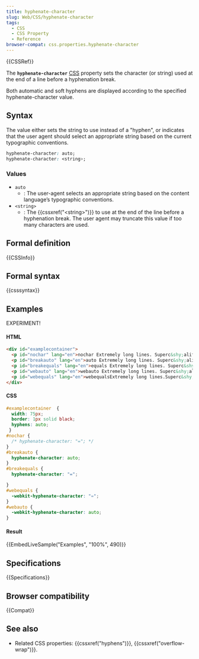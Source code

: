 ```yaml
---
title: hyphenate-character
slug: Web/CSS/hyphenate-character
tags:
  - CSS
  - CSS Property
  - Reference
browser-compat: css.properties.hyphenate-character
---
```

{{CSSRef}}

The **`hyphenate-character`** [CSS](/en-US/docs/Web/CSS) property sets the character (or string) used at the end of a line before a hyphenation break.

<!--

{{EmbedInteractiveExample("pages/css/text-overflow.html")}}

-->

Both automatic and soft hyphens are displayed according to the specified hyphenate-character value.


## Syntax

The value either sets the string to use instead of a "hyphen", or indicates that the user agent should select an appropriate string based on the current typographic conventions.

```css
hyphenate-character: auto;
hyphenate-character: <string>;
```

### Values

- `auto`
  - : The user-agent selects an appropriate string based on the content language’s typographic conventions.
- `<string>`
  - : The {{cssxref("&lt;string&gt;")}} to use at the end of the line before a hyphenation break.
    The user agent may truncate this value if too many characters are used.


## Formal definition

{{CSSInfo}}

## Formal syntax

{{csssyntax}}

## Examples

EXPERIMENT!

#### HTML

```html
<div id="examplecontainer">
  <p id="nochar" lang="en">nochar Extremely long lines. Superc&shy;alifragilisticexpialidocious </p>
  <p id="breakauto" lang="en">auto Extremely long lines. Superc&shy;alifragilisticexpialidocious </p>
  <p id="breakequals" lang="en">equals Extremely long lines. Superc&shy;alifragilisticexpialidocious</p>
  <p id="webauto" lang="en">webauto Extremely long lines. Superc&shy;alifragilisticexpialidocious </p>
  <p id="webequals" lang="en">webequalsExtremely long lines.Superc&shy;alifragilisticexpialidocious </p> 
</div>
```

#### CSS

```css
#examplecontainer  {
  width: 75px;
  border: 1px solid black;
  hyphens: auto;
 }
#nochar {
  /* hyphenate-character: "="; */
}
#breakauto {
  hyphenate-character: auto;
}
#breakequals {
  hyphenate-character: "=";

}
#webequals {
  -webkit-hyphenate-character: "᐀";
}
#webauto {
  -webkit-hyphenate-character: auto;
}

```

#### Result

{{EmbedLiveSample("Examples", "100%", 490)}}


## Specifications

{{Specifications}}


## Browser compatibility

{{Compat}}

## See also

- Related CSS properties: {{cssxref("hyphens")}}, {{cssxref("overflow-wrap")}}.
